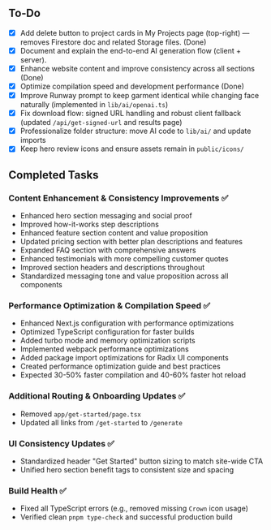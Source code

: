 ## To‑Do

- [x] Add delete button to project cards in My Projects page (top-right) — removes Firestore doc and related Storage files. (Done)
- [x] Document and explain the end-to-end AI generation flow (client + server).
- [x] Enhance website content and improve consistency across all sections (Done)
- [x] Optimize compilation speed and development performance (Done)
- [x] Improve Runway prompt to keep garment identical while changing face naturally (implemented in `lib/ai/openai.ts`)
- [x] Fix download flow: signed URL handling and robust client fallback (updated `/api/get-signed-url` and results page)
- [x] Professionalize folder structure: move AI code to `lib/ai/` and update imports
- [x] Keep hero review icons and ensure assets remain in `public/icons/`

## Completed Tasks

### Content Enhancement & Consistency Improvements ✅
- Enhanced hero section messaging and social proof
- Improved how-it-works step descriptions
- Enhanced feature section content and value proposition
- Updated pricing section with better plan descriptions and features
- Expanded FAQ section with comprehensive answers
- Enhanced testimonials with more compelling customer quotes
- Improved section headers and descriptions throughout
- Standardized messaging tone and value proposition across all components

### Performance Optimization & Compilation Speed ✅
- Enhanced Next.js configuration with performance optimizations
- Optimized TypeScript configuration for faster builds
- Added turbo mode and memory optimization scripts
- Implemented webpack performance optimizations
- Added package import optimizations for Radix UI components
- Created performance optimization guide and best practices
- Expected 30-50% faster compilation and 40-60% faster hot reload

### Additional Routing & Onboarding Updates ✅
- Removed `app/get-started/page.tsx`
- Updated all links from `/get-started` to `/generate`

### UI Consistency Updates ✅
- Standardized header "Get Started" button sizing to match site-wide CTA
- Unified hero section benefit tags to consistent size and spacing

### Build Health ✅
- Fixed all TypeScript errors (e.g., removed missing `Crown` icon usage)
- Verified clean `pnpm type-check` and successful production build


